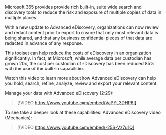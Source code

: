 Microsoft 365 provides provide rich built-in, suite wide search and discovery tools to reduce the risk and exposure of multiple copies of data in multiple places.  

With a new update to Advanced eDiscovery, organizations can now review and redact content prior to export to ensure that only most relevant data is being shared, and that any business confidential pieces of that data are redacted in advance of any response.

This toolset can help reduce the costs of eDiscovery in an organization significantly. In fact, at Microsoft, while average data per custodian has grown 20x, the cost per custodian of eDiscovery has been reduced 85% with the use of the built-in capabilities. 

Watch this video to learn more about how Advanced eDiscovery can help you hold, search, refine, analyze, review and export your relevant content.

Manage your data with Advanced eDiscovery (2:29): 
>[!VIDEO https://www.youtube.com/embed/VaPYL3DHP6I]

To see take a deeper look at these capabilities: 
Advanced eDiscovery video (Mechanics): 
>[!VIDEO https://www.youtube.com/embed/-25S-Vz7u1Q]
